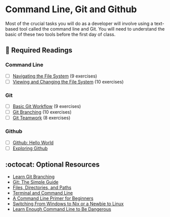 # Command Line, Git and Github 

Most of the crucial tasks you will do as a developer will involve using a text-based tool called the command line and Git. You will need to understand the basic of these two tools before the first day of class.

## :closed_book:  **Required Readings**

### Command Line

- [ ] [Navigating the File System](https://www.codecademy.com/courses/learn-the-command-line/lessons/navigation) (9 exercises)
- [ ] [Viewing and Changing the File System](https://www.codecademy.com/courses/learn-the-command-line/lessons/command-line-manipulation) (10 exercises)

### Git

- [ ] [Basic Git Workflow](https://www.codecademy.com/courses/learn-git/lessons/git-workflow) (9 exercises)
- [ ] [Git Branching](https://www.codecademy.com/courses/learn-git/lessons/git-branching) (10 exercises)
- [ ] [Git Teamwork](https://www.codecademy.com/courses/learn-git/lessons/git-teamwork) (8 exercises)

### Github

- [ ] [Github: Hello World](https://guides.github.com/activities/hello-world)
- [ ] [Exploring Github](http://mod0.turing.io/session4/#github)

## :octocat:  **Optional Resources**

* [Learn Git Branching](https://learngitbranching.js.org)
* [Git: The Simple Guide](http://rogerdudler.github.io/git-guide/)
* [Files, Directories, and Paths](http://mod0.turing.io/session3/#filesdirectories)
* [Terminal and Command Line](http://mod0.turing.io/session3/#terminalcommandline)
* [A Command Line Primer for Beginners](https://lifehacker.com/a-command-line-primer-for-beginners-5633909)
* [Switching From Windows to Nix or a Newbie to Linux](https://www.tecmint.com/useful-linux-commands-for-newbies/)
* [Learn Enough Command Line to Be Dangerous](https://www.learnenough.com/command-line-tutorial/basics)